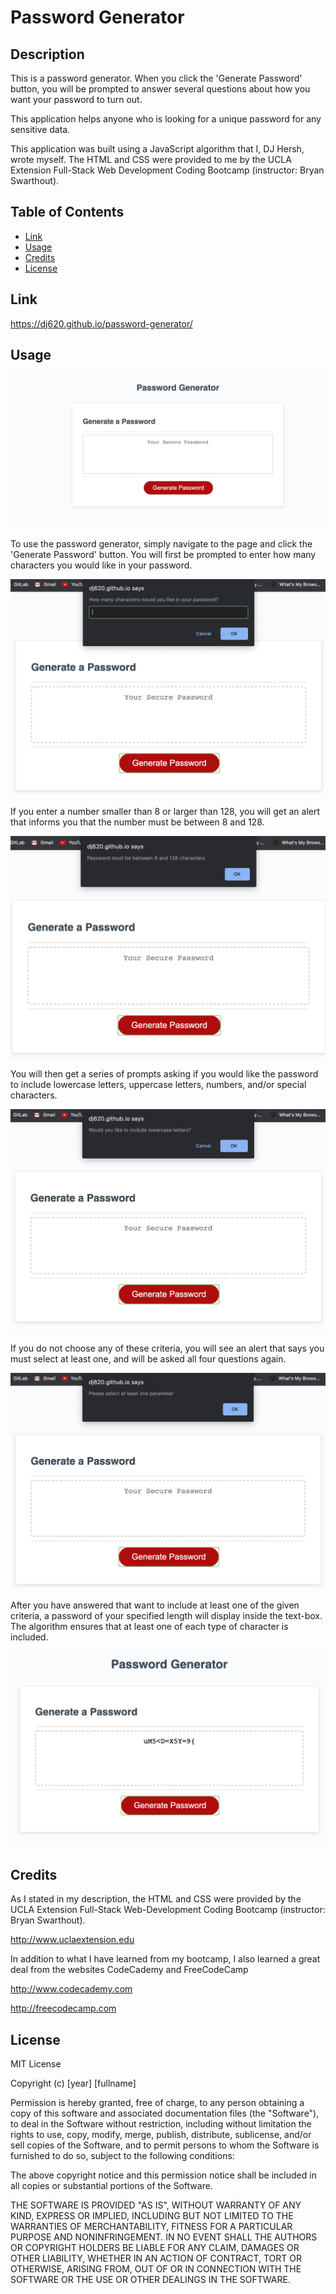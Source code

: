 # Password Generator

## Description

This is a password generator. When you click the 'Generate Password' button, you will be prompted to answer several questions about how you want your password to turn out.

This application helps anyone who is looking for a unique password for any sensitive data.

This application was built using a JavaScript algorithm that I, DJ Hersh, wrote myself. The HTML and CSS were provided to me by the UCLA Extension Full-Stack Web Development Coding Bootcamp (instructor: Bryan Swarthout).

## Table of Contents

* [Link](#link)
* [Usage](#usage)
* [Credits](#credits)
* [License](#license)

## Link

https://dj620.github.io/password-generator/

## Usage

![landing page screenshot](password-generator.png)

To use the password generator, simply navigate to the page and click the 'Generate Password' button. You will first be prompted to enter how many characters you would like in your password. 

![how many characters screenshot](length.png)

If you enter a number smaller than 8 or larger than 128, you will get an alert that informs you that the number must be between 8 and 128.

![length alert screenshot](length-alert.png)

You will then get a series of prompts asking if you would like the password to include lowercase letters, uppercase letters, numbers, and/or special characters. 

![criteria screenshot](criteria.png)

If you do not choose any of these criteria, you will see an alert that says you must select at least one, and will be asked all four questions again.

![criteria alert screenshot](criteria-alert.png)

After you have answered that want to include at least one of the given criteria, a password of your specified length will display inside the text-box. The algorithm ensures that at least one of each type of character is included.

![result screenshot](result.png)

## Credits

As I stated in my description, the HTML and CSS were provided by the UCLA Extension Full-Stack Web-Development Coding Bootcamp (instructor: Bryan Swarthout).

http://www.uclaextension.edu

In addition to what I have learned from my bootcamp, I also learned a great deal from the websites CodeCademy and FreeCodeCamp

http://www.codecademy.com

http://freecodecamp.com

## License

MIT License

Copyright (c) [year] [fullname]

Permission is hereby granted, free of charge, to any person obtaining a copy
of this software and associated documentation files (the "Software"), to deal
in the Software without restriction, including without limitation the rights
to use, copy, modify, merge, publish, distribute, sublicense, and/or sell
copies of the Software, and to permit persons to whom the Software is
furnished to do so, subject to the following conditions:

The above copyright notice and this permission notice shall be included in all
copies or substantial portions of the Software.

THE SOFTWARE IS PROVIDED "AS IS", WITHOUT WARRANTY OF ANY KIND, EXPRESS OR
IMPLIED, INCLUDING BUT NOT LIMITED TO THE WARRANTIES OF MERCHANTABILITY,
FITNESS FOR A PARTICULAR PURPOSE AND NONINFRINGEMENT. IN NO EVENT SHALL THE
AUTHORS OR COPYRIGHT HOLDERS BE LIABLE FOR ANY CLAIM, DAMAGES OR OTHER
LIABILITY, WHETHER IN AN ACTION OF CONTRACT, TORT OR OTHERWISE, ARISING FROM,
OUT OF OR IN CONNECTION WITH THE SOFTWARE OR THE USE OR OTHER DEALINGS IN THE
SOFTWARE.
